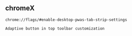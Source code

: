 ## chromeX


```
chrome://flags/#enable-desktop-pwas-tab-strip-settings
```
```
Adaptive button in top toolbar customization
```
